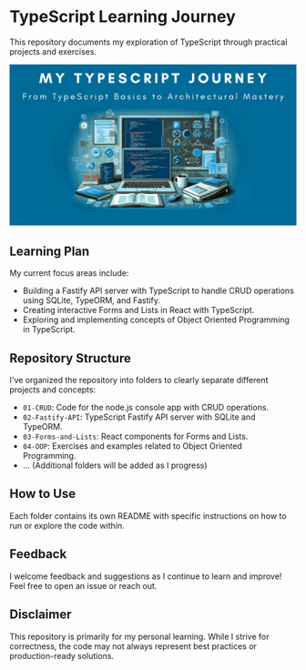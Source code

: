 # TypeScript Learning Journey 

This repository documents my exploration of TypeScript through practical projects and exercises.

![My TypeScript Journey](./Typescript-journey.png)

## Learning Plan

My current focus areas include:

- Building a Fastify API server with TypeScript to handle CRUD operations using SQLite, TypeORM, and Fastify.
- Creating interactive Forms and Lists in React with TypeScript.
- Exploring and implementing concepts of Object Oriented Programming in TypeScript.

## Repository Structure

I've organized the repository into folders to clearly separate different projects and concepts:

- `01-CRUD`:  Code for the node.js console app with CRUD operations.
- `02-Fastify-API`: TypeScript Fastify API server with SQLite and TypeORM.
- `03-Forms-and-Lists`: React components for Forms and Lists.
- `04-OOP`: Exercises and examples related to Object Oriented Programming.
- ... (Additional folders will be added as I progress)

## How to Use

Each folder contains its own README with specific instructions on how to run or explore the code within.

## Feedback

I welcome feedback and suggestions as I continue to learn and improve! Feel free to open an issue or reach out.

## Disclaimer

This repository is primarily for my personal learning. While I strive for correctness, the code may not always represent best practices or production-ready solutions.
